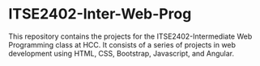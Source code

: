 # ITSE2402-Inter-Web-Prog

This repository contains the projects for the ITSE2402-Intermediate Web Programming class at HCC. It consists of a series of projects in web development using HTML, CSS, Bootstrap, Javascript, and Angular.
